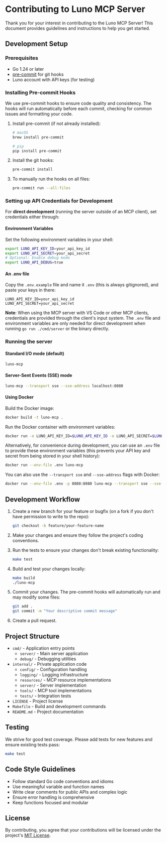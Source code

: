 # Contributing to Luno MCP Server

Thank you for your interest in contributing to the Luno MCP Server! This document provides guidelines and instructions to help you get started.

## Development Setup

### Prerequisites

- Go 1.24 or later
- [pre-commit](https://pre-commit.com/) for git hooks
- Luno account with API keys (for testing)

### Installing Pre-commit Hooks

We use pre-commit hooks to ensure code quality and consistency. The hooks will run automatically before each commit, checking for common issues and formatting your code.

1. Install pre-commit (if not already installed):

   ```bash
   # macOS
   brew install pre-commit

   # pip
   pip install pre-commit
   ```

2. Install the git hooks:

   ```bash
   pre-commit install
   ```

3. To manually run the hooks on all files:

   ```bash
   pre-commit run --all-files
   ```

### Setting up API Credentials for Development

For **direct development** (running the server outside of an MCP client), set credentials either through:

#### Environment Variables

Set the following environment variables in your shell:

```bash
export LUNO_API_KEY_ID=your_api_key_id
export LUNO_API_SECRET=your_api_secret
# Optional: Enable debug mode
export LUNO_API_DEBUG=true
```

#### An .env file

Copy the `.env.example` file and name it `.env` (this is always gitignored), and paste your keys in there:

```env
LUNO_API_KEY_ID=your_api_key_id
LUNO_API_SECRET=your_api_secret
```

**Note**: When using the MCP server with VS Code or other MCP clients, credentials are provided through the client's input system. The `.env` file and environment variables are only needed for direct development when running `go run ./cmd/server` or the binary directly.

### Running the server

#### Standard I/O mode (default)

```bash
luno-mcp
```

#### Server-Sent Events (SSE) mode

```bash
luno-mcp --transport sse --sse-address localhost:8080
```

#### Using Docker

Build the Docker image:

```bash
docker build -t luno-mcp .
```

Run the Docker container with environment variables:

```bash
docker run -e LUNO_API_KEY_ID=$LUNO_API_KEY_ID -e LUNO_API_SECRET=$LUNO_API_SECRET luno-mcp
```

Alternatively, for convenience during development, you can use an `.env` file to provide these environment variables (this prevents your API key and secret from being stored in your shell history):

```bash
docker run --env-file .env luno-mcp
```

You can also use the `--transport sse` and `--sse-address` flags with Docker:

```bash
docker run --env-file .env -p 8080:8080 luno-mcp --transport sse --sse-address 0.0.0.0:8080
```

## Development Workflow

1. Create a new branch for your feature or bugfix (on a fork if you don't have permission to write to the repo):

   ```bash
   git checkout -b feature/your-feature-name
   ```

2. Make your changes and ensure they follow the project's coding conventions.

3. Run the tests to ensure your changes don't break existing functionality:

   ```bash
   make test
   ```

4. Build and test your changes locally:

   ```bash
   make build
   ./luno-mcp
   ```

5. Commit your changes. The pre-commit hooks will automatically run and may modify some files:

   ```bash
   git add .
   git commit -m "Your descriptive commit message"
   ```

6. Create a pull request.

## Project Structure

- `cmd/` - Application entry points
  - `server/` - Main server application
  - `debug/` - Debugging utilities
- `internal/` - Private application code
  - `config/` - Configuration handling
  - `logging/` - Logging infrastructure
  - `resources/` - MCP resource implementations
  - `server/` - Server implementation
  - `tools/` - MCP tool implementations
  - `tests/` - Integration tests
- `LICENSE` - Project license
- `Makefile` - Build and development commands
- `README.md` - Project documentation

## Testing

We strive for good test coverage. Please add tests for new features and ensure existing tests pass:

```bash
make test
```

## Code Style Guidelines

- Follow standard Go code conventions and idioms
- Use meaningful variable and function names
- Write clear comments for public APIs and complex logic
- Ensure error handling is comprehensive
- Keep functions focused and modular

## License

By contributing, you agree that your contributions will be licensed under the project's [MIT License](LICENSE).
